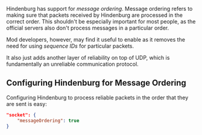 Hindenburg has support for _message ordering_. Message ordering refers to making sure that packets received by Hindenburg are processed in the correct order. This shouldn't be especially important for most people, as the official servers also don't process messages in a particular order.

Mod developers, however, may find it useful to enable as it removes the need for using _sequence IDs_ for particular packets.

It also just adds another layer of reliability on top of UDP, which is fundamentally an unreliable communication protocol.

## Configuring Hindenburg for Message Ordering
Configuring Hindenburg to process reliable packets in the order that they are sent is easy:
```json
"socket": {
    "messageOrdering": true
}
```
